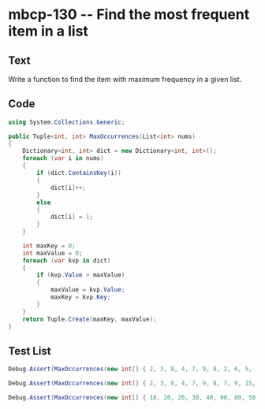 # mbcp-130 -- Find the most frequent item in a list

## Text

Write a function to find the item with maximum frequency in a given list.

## Code

```csharp
using System.Collections.Generic;

public Tuple<int, int> MaxOccurrences(List<int> nums)
{
    Dictionary<int, int> dict = new Dictionary<int, int>();
    foreach (var i in nums)
    {
        if (dict.ContainsKey(i))
        {
            dict[i]++;
        }
        else
        {
            dict[i] = 1;
        }
    }

    int maxKey = 0;
    int maxValue = 0;
    foreach (var kvp in dict)
    {
        if (kvp.Value > maxValue)
        {
            maxValue = kvp.Value;
            maxKey = kvp.Key;
        }
    }
    return Tuple.Create(maxKey, maxValue);
}
```

## Test List

```csharp
Debug.Assert(MaxOccurrences(new int[] { 2, 3, 8, 4, 7, 9, 8, 2, 6, 5, 1, 6, 1, 2, 3, 2, 4, 6, 9, 1, 2 }) == (2, 5));
```

```csharp
Debug.Assert(MaxOccurrences(new int[] { 2, 3, 8, 4, 7, 9, 8, 7, 9, 15, 14, 10, 12, 13, 16, 16, 18 }) == (8, 2));
```

```csharp
Debug.Assert(MaxOccurrences(new int[] { 10, 20, 20, 30, 40, 90, 80, 50, 30, 20, 50, 10 }) == (20, 3));
```
